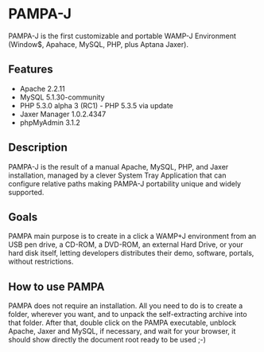 # PAMPA-J #
PAMPA-J is the first customizable and portable WAMP-J Environment (Window$, Apahace, MySQL, PHP, plus Aptana Jaxer).

## Features ##
  * Apache 2.2.11
  * MySQL 5.1.30-community
  * PHP 5.3.0 alpha 3 (RC1) - PHP 5.3.5 via update
  * Jaxer Manager 1.0.2.4347
  * phpMyAdmin 3.1.2


## Description ##
PAMPA-J is the result of a manual Apache, MySQL, PHP, and Jaxer installation, managed by a clever System Tray Application that can configure relative paths making PAMPA-J portability unique and widely supported.

## Goals ##
PAMPA main purpose is to create in a click a WAMP+J environment from an USB pen drive, a CD-ROM, a DVD-ROM, an external Hard Drive, or your hard disk itself, letting developers distributes their demo, software, portals, without restrictions.

## How to use PAMPA ##
PAMPA does not require an installation. All you need to do is to create a folder, wherever you want, and to unpack the self-extracting archive into that folder.
After that, double click on the PAMPA executable, unblock Apache, Jaxer and MySQL, if necessary, and wait for your browser, it should show directly the document root ready to be used ;-)